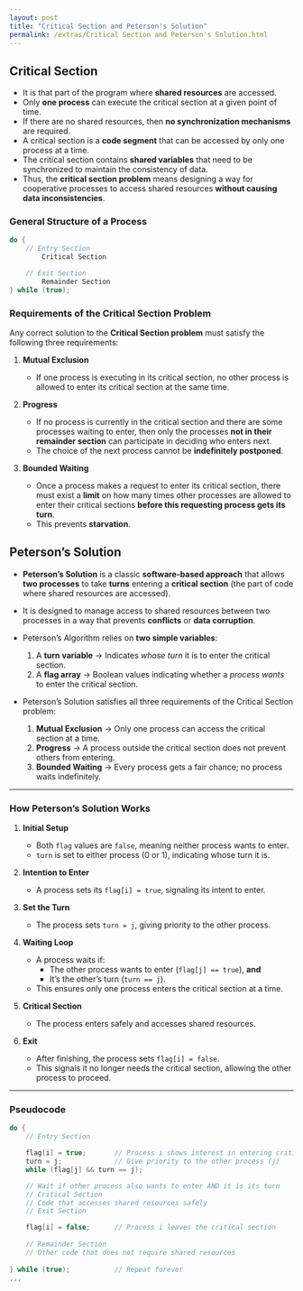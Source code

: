 ```yaml
---
layout: post
title: "Critical Section and Peterson's Solution"
permalink: /extras/Critical Section and Peterson's Solution.html
---
```


## Critical Section  

- It is that part of the program where **shared resources** are accessed.  
- Only **one process** can execute the critical section at a given point of time.  
- If there are no shared resources, then **no synchronization mechanisms** are required.  
- A critical section is a **code segment** that can be accessed by only one process at a time.  
- The critical section contains **shared variables** that need to be synchronized to maintain the consistency of data.  
- Thus, the **critical section problem** means designing a way for cooperative processes to access shared resources **without causing data inconsistencies**.  

### General Structure of a Process  

```c
do {
    // Entry Section
        Critical Section

    // Exit Section
        Remainder Section
} while (true);
```


### Requirements of the Critical Section Problem  

Any correct solution to the **Critical Section problem** must satisfy the following three requirements:  

1. **Mutual Exclusion**  
   - If one process is executing in its critical section, no other process is allowed to enter its critical section at the same time.  

2. **Progress**  
   - If no process is currently in the critical section and there are some processes waiting to enter, then only the processes **not in their remainder section** can participate in deciding who enters next.  
   - The choice of the next process cannot be **indefinitely postponed**.  

3. **Bounded Waiting**  
   - Once a process makes a request to enter its critical section, there must exist a **limit** on how many times other processes are allowed to enter their critical sections **before this requesting process gets its turn**.  
   - This prevents **starvation**.  


## Peterson’s Solution  

- **Peterson’s Solution** is a classic **software-based approach** that allows **two processes** to take **turns** entering a **critical section** (the part of code where shared resources are accessed).  
- It is designed to manage access to shared resources between two processes in a way that prevents **conflicts** or **data corruption**.  
- Peterson’s Algorithm relies on **two simple variables**:  
  1. A **turn variable** → Indicates _whose turn_ it is to enter the critical section.  
  2. A **flag array** → Boolean values indicating whether a _process wants_ to enter the critical section.
     
- Peterson’s Solution satisfies all three requirements of the Critical Section problem: 
    1. **Mutual Exclusion** → Only one process can access the critical section at a time.  
    2. **Progress** → A process outside the critical section does not prevent others from entering.  
    3. **Bounded Waiting** → Every process gets a fair chance; no process waits indefinitely. 

---

### How Peterson’s Solution Works  
1. **Initial Setup**  
   - Both `flag` values are `false`, meaning neither process wants to enter.  
   - `turn` is set to either process (0 or 1), indicating whose turn it is.  

2. **Intention to Enter**  
   - A process sets its `flag[i] = true`, signaling its intent to enter.  

3. **Set the Turn**  
   - The process sets `turn = j`, giving priority to the other process.  

4. **Waiting Loop**  
   - A process waits if:  
     - The other process wants to enter (`flag[j] == true`), **and**  
     - It’s the other’s turn (`turn == j`).  
   - This ensures only one process enters the critical section at a time.  

5. **Critical Section**  
   - The process enters safely and accesses shared resources.  

6. **Exit**  
   - After finishing, the process sets `flag[i] = false`.  
   - This signals it no longer needs the critical section, allowing the other process to proceed.  

---
### Pseudocode  

```c
do {
    // Entry Section

    flag[i] = true;       // Process i shows interest in entering critical section
    turn = j;             // Give priority to the other process (j)
    while (flag[j] && turn == j);

    // Wait if other process also wants to enter AND it is its turn
    // Critical Section
    // Code that accesses shared resources safely
    // Exit Section

    flag[i] = false;      // Process i leaves the critical section
    
    // Remainder Section
    // Other code that does not require shared resources
    
} while (true);           // Repeat forever
,,,

